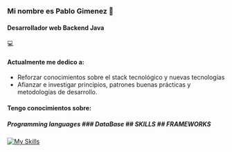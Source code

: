 ### Mi nombre es Pablo Gimenez 👋
#### Desarrollador web Backend Java
💻

#### Actualmente me dedico a:


- Reforzar conocimientos sobre el stack tecnológico y nuevas tecnologías
- Afianzar e investigar principios, patrones buenas prácticas y metodologías de desarrollo.


#### Tengo conocimientos sobre:


##### Programming languages ### DataBase ## SKILLS ## FRAMEWORKS

[![My Skills](https://skillicons.dev/icons?i=java,html,css,js,bootstrap,github,html,mysql,spring)](https://skillicons.dev)



